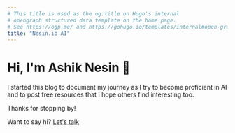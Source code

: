 ```yaml
---
# This title is used as the og:title on Hugo's internal
# opengraph structured data template on the home page.
# See https://ogp.me/ and https://gohugo.io/templates/internal#open-graph.
title: "Nesin.io AI"
---
```


# Hi, I'm Ashik Nesin 👋

I started this blog to document my journey as I try to become proficient in AI and to post free resources that I hope others find interesting too.

Thanks for stopping by!

Want to say hi? [Let's talk](mailto:nesin@duck.com)